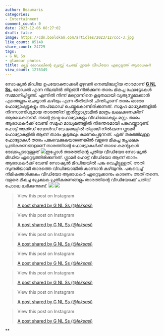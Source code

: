 ```yaml
---
author: Beaumaris
categories:
- Entertainment
comment_count: 0
date: 2023-12-06 08:27:02
draft: false
image: https://cdn.boolokam.com/articles/2023/12/ccc-3.jpg
like_count: 85148
share_count: 24729
tags:
- G NL Ss
- glamour photos
title: ക്യൂട്ട് മോഡലിന്റെ ഡ്രസ്സ്‌ ചേഞ്ച്‌ ഗ്ലാമർ വീഡിയോ ഏറ്റെടുത്ത് ആരാധകർ
view_count: 1276349
---
```


സോഷ്യൽ മീഡിയ ഉപയോക്താക്കൾ മുഴുവൻ നെഞ്ചിലേറ്റിയ താരമാണ് **[G NL Ss.](https://www.instagram.com/_leksasi_/)** മോഡൽ എന്ന നിലയിൽ തിളങ്ങി നിൽക്കുന്ന താരം മികച്ച ഫോട്ടോകൾ സമ്മാനിച്ചിട്ടുണ്ട്. എന്നിൽ നിന്ന് മറ്റൊന്നിനെ കൂടുതലായി വ്യത്യസ്തമാക്കാൻ എന്തെല്ലാം ചെയ്യാൻ കഴിയും എന്ന രീതിയിൽ ചിന്തിച്ചാണ് താരം ഓരോ ഫോട്ടോഷൂട്ടുകളും അപ്‌ലോഡ് ചെയ്തുകൊണ്ടിരിക്കുന്നത്. സമൂഹ മാധ്യമങ്ങളിൽ നിറസാന്നിധ്യമായ താരത്തിന് ഇൻസ്റ്റാഗ്രാമിൽ മാത്രം ലക്ഷക്കണക്കിന് ആരാധകരുണ്ട്. തന്റെ ഇഷ്ട ഫോട്ടോകളും വീഡിയോകളും മറ്റും താരം ആരാധകർക്ക് വേണ്ടി സമൂഹ മാധ്യമങ്ങളിൽ നിരന്തരമായി പങ്കുവയ്ക്കാറുണ്ട്. ഹോട്ട് ആൻഡ് ബോൾഡ് വേഷങ്ങളിൽ തിളങ്ങി നിൽക്കുന്ന ഗ്ലാമർ ഫോട്ടോകളിൽ ആണ് താരം കൂടുതലും കാണപ്പെടുന്നത്. ഏത് തരത്തിലുള്ള ഫോട്ടോകൾ താരം പങ്കുവെക്കുകയാണെങ്കിൽ വളരെ മികച്ച പ്രേക്ഷക പ്രതികരണങ്ങളാണ് താരത്തിന്റെ ഫോട്ടോകൾക്ക് താഴെ കമന്റുകൾ രേഖപ്പെടാറുള്ളത് ![](https://cdn.boolokam.com/articles/2023/12/ccc-3.jpg)ഇപ്പോൾ താരത്തിന്റെ പുതിയ വീഡിയോ സോഷ്യൽ മീഡിയ ഏറ്റെടുത്തിരിക്കുന്നത്. ഗ്ലാമർ ഹോട്ട് വീഡിയോ ആണ് താരം ആരാധകർക്ക് വേണ്ടി സോഷ്യൽ മീഡിയയിൽ പങ്കു വെച്ചിട്ടുള്ളത്. അതി സുന്ദരിയായി താരത്തെ വീഡിയോയിൽ കാണാൻ കഴിയുന്നു. പങ്കുവെച്ച് നിമിഷങ്ങൾക്കകം വീഡിയോ ആരാധകർ ഏറ്റെടുക്കാനും കാരണം അത് തന്നെ. വളരെ മികച്ച പ്രേക്ഷക പ്രതികരണങ്ങളും താരത്തിന്റെ വീഡിയോക്ക് പതിവ് പോലെ ലഭിക്കുന്നുണ്ട്. ![](https://cdn.boolokam.com/articles/2023/12/ccc-1.jpg) ![](https://cdn.boolokam.com/articles/2023/12/ccc-2.jpg)

> View this post on Instagram
> 
> [A post shared by G NL Ss (@_leksasi_)](https://www.instagram.com/reel/C0WgNzIPHfk/?utm_source=ig_embed&utm_campaign=loading)

> View this post on Instagram
> 
> [A post shared by G NL Ss (@_leksasi_)](https://www.instagram.com/p/C0L-VgAv7L8/?utm_source=ig_embed&utm_campaign=loading)

> View this post on Instagram
> 
> [A post shared by G NL Ss (@_leksasi_)](https://www.instagram.com/reel/C0EVPFqvqQo/?utm_source=ig_embed&utm_campaign=loading)

> View this post on Instagram
> 
> [A post shared by G NL Ss (@_leksasi_)](https://www.instagram.com/p/Cx5TSvWPD7E/?utm_source=ig_embed&utm_campaign=loading)

> View this post on Instagram
> 
> [A post shared by G NL Ss (@_leksasi_)](https://www.instagram.com/p/CvW5RViPoxb/?utm_source=ig_embed&utm_campaign=loading)

> View this post on Instagram
> 
> [A post shared by G NL Ss (@_leksasi_)](https://www.instagram.com/p/CtTlmTEv-DG/?utm_source=ig_embed&utm_campaign=loading)

> View this post on Instagram
> 
> [A post shared by G NL Ss (@_leksasi_)](https://www.instagram.com/reel/CqaIuY1rYpj/?utm_source=ig_embed&utm_campaign=loading)

**